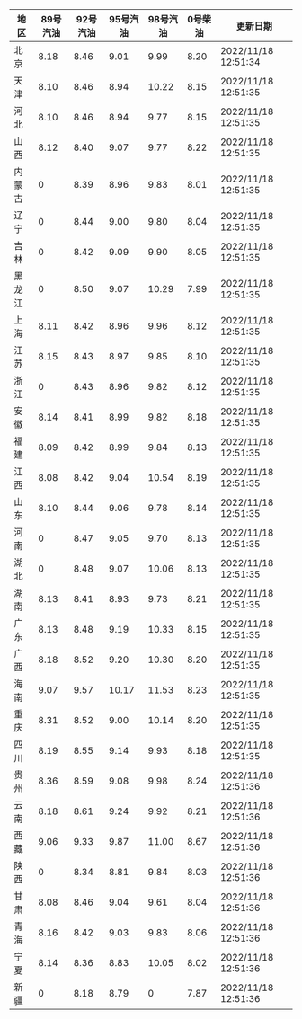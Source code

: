 | 地区 | 89号汽油 | 92号汽油 | 95号汽油 | 98号汽油 | 0号柴油 | 更新日期 |
| --- | --- | --- | --- | --- | --- | --- |
| 北京 | 8.18 | 8.46 | 9.01 | 9.99 | 8.20 | 2022/11/18 12:51:34 |
| 天津 | 8.10 | 8.46 | 8.94 | 10.22 | 8.15 | 2022/11/18 12:51:35 |
| 河北 | 8.10 | 8.46 | 8.94 | 9.77 | 8.15 | 2022/11/18 12:51:35 |
| 山西 | 8.12 | 8.40 | 9.07 | 9.77 | 8.22 | 2022/11/18 12:51:35 |
| 内蒙古 | 0 | 8.39 | 8.96 | 9.83 | 8.01 | 2022/11/18 12:51:35 |
| 辽宁 | 0 | 8.44 | 9.00 | 9.80 | 8.04 | 2022/11/18 12:51:35 |
| 吉林 | 0 | 8.42 | 9.09 | 9.90 | 8.05 | 2022/11/18 12:51:35 |
| 黑龙江 | 0 | 8.50 | 9.07 | 10.29 | 7.99 | 2022/11/18 12:51:35 |
| 上海 | 8.11 | 8.42 | 8.96 | 9.96 | 8.12 | 2022/11/18 12:51:35 |
| 江苏 | 8.15 | 8.43 | 8.97 | 9.85 | 8.10 | 2022/11/18 12:51:35 |
| 浙江 | 0 | 8.43 | 8.96 | 9.82 | 8.12 | 2022/11/18 12:51:35 |
| 安徽 | 8.14 | 8.41 | 8.99 | 9.82 | 8.18 | 2022/11/18 12:51:35 |
| 福建 | 8.09 | 8.42 | 8.99 | 9.84 | 8.13 | 2022/11/18 12:51:35 |
| 江西 | 8.08 | 8.42 | 9.04 | 10.54 | 8.19 | 2022/11/18 12:51:35 |
| 山东 | 8.10 | 8.44 | 9.06 | 9.78 | 8.14 | 2022/11/18 12:51:35 |
| 河南 | 0 | 8.47 | 9.05 | 9.70 | 8.13 | 2022/11/18 12:51:35 |
| 湖北 | 0 | 8.48 | 9.07 | 10.06 | 8.13 | 2022/11/18 12:51:35 |
| 湖南 | 8.13 | 8.41 | 8.93 | 9.73 | 8.21 | 2022/11/18 12:51:35 |
| 广东 | 8.13 | 8.48 | 9.19 | 10.33 | 8.15 | 2022/11/18 12:51:35 |
| 广西 | 8.18 | 8.52 | 9.20 | 10.30 | 8.20 | 2022/11/18 12:51:35 |
| 海南 | 9.07 | 9.57 | 10.17 | 11.53 | 8.23 | 2022/11/18 12:51:35 |
| 重庆 | 8.31 | 8.52 | 9.00 | 10.14 | 8.20 | 2022/11/18 12:51:35 |
| 四川 | 8.19 | 8.55 | 9.14 | 9.93 | 8.18 | 2022/11/18 12:51:35 |
| 贵州 | 8.36 | 8.59 | 9.08 | 9.98 | 8.24 | 2022/11/18 12:51:36 |
| 云南 | 8.18 | 8.61 | 9.24 | 9.92 | 8.21 | 2022/11/18 12:51:36 |
| 西藏 | 9.06 | 9.33 | 9.87 | 11.00 | 8.67 | 2022/11/18 12:51:36 |
| 陕西 | 0 | 8.34 | 8.81 | 9.84 | 8.03 | 2022/11/18 12:51:36 |
| 甘肃 | 8.08 | 8.46 | 9.04 | 9.61 | 8.04 | 2022/11/18 12:51:36 |
| 青海 | 8.16 | 8.42 | 9.03 | 9.83 | 8.06 | 2022/11/18 12:51:36 |
| 宁夏 | 8.14 | 8.36 | 8.83 | 10.05 | 8.02 | 2022/11/18 12:51:36 |
| 新疆 | 0 | 8.18 | 8.79 | 0 | 7.87 | 2022/11/18 12:51:36 |

